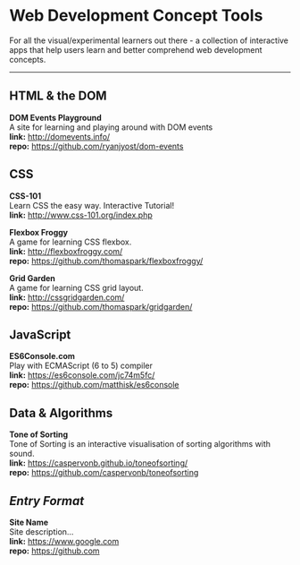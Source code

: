 # Web Development Concept Tools
For all the visual/experimental learners out there - a collection of interactive apps that help users learn and better comprehend web development concepts.
___

## HTML & the DOM
**DOM Events Playground**<br/>
A site for learning and playing around with DOM events<br/>
**link:** http://domevents.info/ <br/>
**repo:** https://github.com/ryanjyost/dom-events

## CSS
**CSS-101**<br/>
Learn CSS the easy way. Interactive Tutorial!<br/>
**link:** http://www.css-101.org/index.php<br/>

**Flexbox Froggy**<br/>
A game for learning CSS flexbox.<br/>
**link:** http://flexboxfroggy.com/<br/>
**repo:** https://github.com/thomaspark/flexboxfroggy/

**Grid Garden**<br/>
A game for learning CSS grid layout.<br/>
**link:** http://cssgridgarden.com/ <br/>
**repo:** https://github.com/thomaspark/gridgarden/

## JavaScript
**ES6Console.com**<br/>
Play with ECMAScript (6 to 5) compiler<br/>
**link:** https://es6console.com/jc74m5fc/ <br/>
**repo:** https://github.com/matthisk/es6console

## Data & Algorithms
**Tone of Sorting**<br/>
Tone of Sorting is an interactive visualisation of sorting algorithms with sound.<br/>
**link:** https://caspervonb.github.io/toneofsorting/<br/>
**repo:** https://github.com/caspervonb/toneofsorting



## *Entry Format*
**Site Name**<br/>
Site description...<br/>
**link:** https://www.google.com <br/>
**repo:** https://github.com
